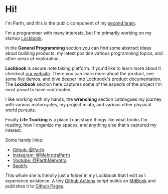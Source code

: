 # Hi!

I'm Parth, and this is the public component of my [second brain](https://www.buildingasecondbrain.com/). 

I'm a programmer with many interests, but I'm primarily working on my startup [Lockbook](https://lockbook.net).

In the **General Programming** section you can find some abstract ideas about building products, my latest position various programming topics, and other areas of exploration.

**Lockbook** is secure note taking platform. If you'd like to learn more about it checkout [our website](https://lockbook.net). There you can learn more about the product, see some live demos, and dive deeper into Lockbook's product documentation. The **Lockbook** section here captures some of the aspects of the project I'm most proud to have contributed.

I like working with my hands, the **wrenching** section catalogues my journey with various motorcycles, my project miata, and various other physical world pursuits.

Finally **Life Tracking** is a place I can share things like what books I'm reading, how I organize my spaces, and anything else that's captured my interest.

Some handy links:
- [Github: @Parth](https://github.com/parth) 
- [Instagram: @MehrotraParth](https://www.instagram.com/mehrotraparth)
- [Youtube: @ParthMehrotra](https://www.youtube.com/@ParthMehrotra)
- [Spotify](https://open.spotify.com/user/1246406255?si=74cbe323cc604663)

This whole site is literally just a folder in my Lockbook that I edit as I experience existence. A tiny [Github Actions](https://github.com/Parth/parth.cafe/tree/master/.github/workflows) script builds an [MdBook](https://rust-lang.github.io/mdBook/) and publishes it to [Github Pages](https://pages.github.com/). 
